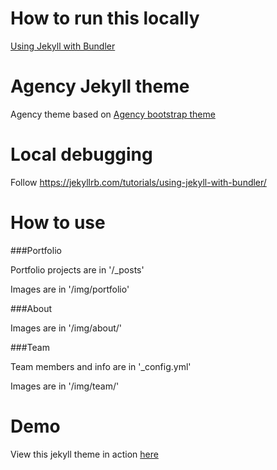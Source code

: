 How to run this locally
=======================

[Using Jekyll with Bundler](https://jekyllrb.com/tutorials/using-jekyll-with-bundler/)

Agency Jekyll theme
====================

Agency theme based on [Agency bootstrap theme ](https://startbootstrap.com/template-overviews/agency/)

# Local debugging

Follow https://jekyllrb.com/tutorials/using-jekyll-with-bundler/

# How to use

###Portfolio

Portfolio projects are in '/_posts'

Images are in '/img/portfolio'

###About

Images are in '/img/about/'

###Team

Team members and info are in '_config.yml'

Images are in '/img/team/'


# Demo

View this jekyll theme in action [here](https://y7kim.github.io/agency-jekyll-theme)
